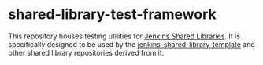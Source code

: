 # shared-library-test-framework

This repository houses testing utilities for [Jenkins Shared Libraries]. It is specifically
designed to be used by the [jenkins-shared-library-template] and other shared library repositories 
derived from it.

[Jenkins Shared Libraries]: https://www.jenkins.io/doc/book/pipeline/shared-libraries/
[jenkins-shared-library-template]: https://github.com/papiocloudsoftware/jenkins-shared-library-template
